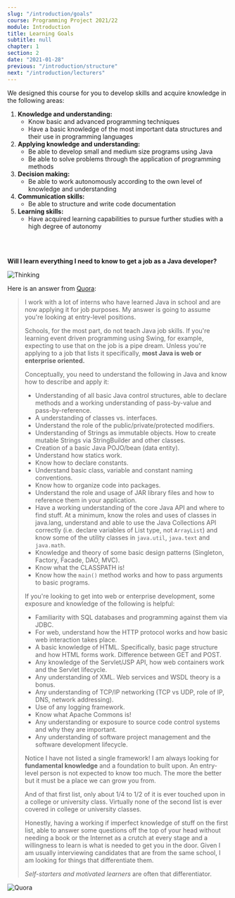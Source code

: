 ```yaml
---
slug: "/introduction/goals"
course: Programming Project 2021/22
module: Introduction
title: Learning Goals
subtitle: null
chapter: 1
section: 2
date: "2021-01-28"
previous: "/introduction/structure"
next: "/introduction/lecturers"
---
```


We designed this course for you to develop skills and acquire knowledge in the following areas:

1. **Knowledge and understanding:**
    - Know basic and advanced programming techniques
    - Have a basic knowledge of the most important data structures and their use in programming languages
1. **Applying knowledge and understanding:**
    - Be able to develop small and medium size programs using Java
    - Be able to solve problems through the application of programming methods
1. **Decision making:**
    - Be able to work autonomously according to the own level of knowledge and understanding
1. **Communication skills:**
    - Be able to structure and write code documentation
1. **Learning skills:**
    - Have acquired learning capabilities to pursue further studies with a high degree of autonomy

<br>
<br>

**Will I learn everything I need to know to get a job as a Java developer?**  

![Thinking](https://cdn.pixabay.com/photo/2019/10/18/23/57/thinking-man-4560322_1280.png '#max-width=300px')  

Here is an answer from [Quora](https://www.quora.com/How-much-Java-do-you-need-to-know-to-get-a-job):

> I work with a lot of interns who have learned Java in school and are now applying it for job purposes. My answer is going to assume you're looking at entry-level positions.
> 
> Schools, for the most part, do not teach Java job skills. If you're learning event driven programming using Swing, for example, expecting to use that on the job is a pipe dream.  Unless you're applying to a job that lists it specifically, **most Java is web or enterprise oriented.**
> 
> Conceptually, you need to understand the following in Java and know how to describe and apply it:
> 
> - Understanding of all basic Java control structures, able to declare methods and a working understanding of pass-by-value and pass-by-reference.
> - A understanding of classes vs. interfaces.
> - Understand the role of the public/private/protected modifiers.
> - Understanding of Strings as immutable objects. How to create mutable Strings via StringBuilder and other classes.
> - Creation of a basic Java POJO/bean (data entity).
> - Understand how statics work.
> - Know how to declare constants.
> - Understand basic class, variable and constant naming conventions.
> - Know how to organize code into packages.
> - Understand the role and usage of JAR library files and how to reference them in your application.
> - Have a working understanding of the core Java API and where to find stuff.  At a minimum, know the roles and uses of classes in java.lang, understand and able to use the Java Collections API correctly (i.e. declare variables of List type, not `ArrayList`) and know some of the utility classes in `java.util`, `java.text` and `java.math`.
> - Knowledge and theory of some basic design patterns (Singleton, Factory, Facade, DAO, MVC).
> - Know what the CLASSPATH is!
> - Know how the `main()` method works and how to pass arguments to basic programs.
> 
> If you're looking to get into web or enterprise development, some exposure and knowledge of the following is helpful:
> 
> - Familiarity with SQL databases and programming against them via JDBC.
> - For web, understand how the HTTP protocol works and how basic web interaction takes place.
> - A basic knowledge of HTML.  Specifically, basic page structure and how HTML forms work.  Difference between GET and POST.
> - Any knowledge of the Servlet/JSP API, how web containers work and the Servlet lifecycle.
> - Any understanding of XML.  Web services and WSDL theory is a bonus.
> - Any understanding of TCP/IP networking (TCP vs UDP, role of IP, DNS, network addressing).
> - Use of any logging framework.
> - Know what Apache Commons is!
> - Any understanding or exposure to source code control systems and why they are important.
> - Any understanding of software project management and the software development lifecycle.
> 
> Notice I have not listed a single framework! I am always looking for **fundamental knowledge** and a foundation to built upon. An entry-level person is not expected to know too much. The more the better but it must be a place we can grow you from.
> 
> And of that first list, only about 1/4 to 1/2 of it is ever touched upon in a college or university class. Virtually none of the second list is ever covered in college or university classes.
> 
> Honestly, having a working if imperfect knowledge of stuff on the first list, able to answer some questions off the top of your head without needing a book or the Internet as a crutch at every stage and a willingness to learn is what is needed to get you in the door. Given I am usually interviewing candidates that are from the same school, I am looking for things that differentiate them.
>
> *Self-starters and motivated learners* are often that differentiator.


![Quora](https://upload.wikimedia.org/wikipedia/commons/thumb/9/91/Quora_logo_2015.svg/1200px-Quora_logo_2015.svg.png '#max-width=300px')  


